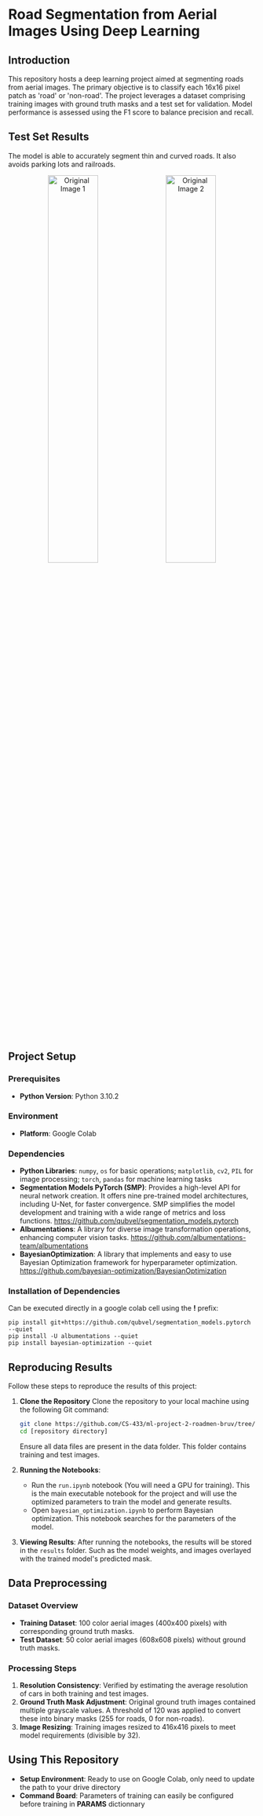 # Road Segmentation from Aerial Images Using Deep Learning

## Introduction

This repository hosts a deep learning project aimed at segmenting roads from aerial images. The primary objective is to classify each 16x16 pixel patch as 'road' or 'non-road'. The project leverages a dataset comprising training images with ground truth masks and a test set for validation. Model performance is assessed using the F1 score to balance precision and recall.

## Test Set Results
The model is able to accurately segment thin and curved roads. It also avoids parking lots and railroads.

<div style="text-align: center;">
    <img src="./results/img_9.png" alt="Original Image 1" style="width: 45%; margin-right: 2%; display: inline-block;" />
    <img src="./results/img_1.png" alt="Original Image 2" style="width: 45%; display: inline-block;" />
</div>

## Project Setup

### Prerequisites
- **Python Version**: Python 3.10.2

### Environment

- **Platform**: Google Colab

### Dependencies

- **Python Libraries**: `numpy`, `os` for basic operations; `matplotlib`, `cv2`, `PIL` for image processing; `torch`, `pandas` for machine learning tasks
- **Segmentation Models PyTorch (SMP)**: Provides a high-level API for neural network creation. It offers nine pre-trained model architectures, including U-Net, for faster convergence. SMP simplifies the model development and training with a wide range of metrics and loss functions.
https://github.com/qubvel/segmentation_models.pytorch
- **Albumentations**: A library for diverse image transformation operations, enhancing computer vision tasks.
https://github.com/albumentations-team/albumentations
- **BayesianOptimization**: A library that implements and easy to use Bayesian Optimization framework for hyperparameter optimization. https://github.com/bayesian-optimization/BayesianOptimization

### Installation of Dependencies
Can be executed directly in a google colab cell using the **!** prefix:
```console
pip install git+https://github.com/qubvel/segmentation_models.pytorch --quiet
pip install -U albumentations --quiet
pip install bayesian-optimization --quiet
```

## Reproducing Results

Follow these steps to reproduce the results of this project:

1. **Clone the Repository**
   Clone the repository to your local machine using the following Git command:
   ```bash
   git clone https://github.com/CS-433/ml-project-2-roadmen-bruv/tree/submission
   cd [repository directory]
   ```
    Ensure all data files are present in the data folder. This folder contains training and test images.
2. **Running the Notebooks**:
    - Run the `run.ipynb` notebook (You will need a GPU for training). This is the main executable notebook for the project and will use the optimized parameters to train the model and generate results.
   - Open `bayesian_optimization.ipynb` to perform Bayesian optimization. This notebook searches for the parameters of the model.
     
3. **Viewing Results**: After running the notebooks, the results will be stored in the `results` folder. Such as the model weights, and images overlayed with the trained model's predicted mask.

## Data Preprocessing

### Dataset Overview

- **Training Dataset**: 100 color aerial images (400x400 pixels) with corresponding ground truth masks.
- **Test Dataset**: 50 color aerial images (608x608 pixels) without ground truth masks. 

### Processing Steps

1. **Resolution Consistency**: Verified by estimating the average resolution of cars in both training and test images.
2. **Ground Truth Mask Adjustment**: Original ground truth images contained multiple grayscale values. A threshold of 120 was applied to convert these into binary masks (255 for roads, 0 for non-roads).
3. **Image Resizing**: Training images resized to 416x416 pixels to meet model requirements (divisible by 32).

## Using This Repository

- **Setup Environment**: Ready to use on Google Colab, only need to update the path to your drive directory
- **Command Board**: Parameters of training can easily be configured before training in **PARAMS** dictionnary




